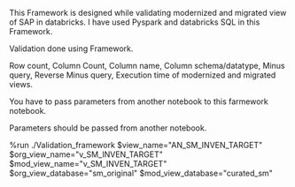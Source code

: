This Framework is designed while validating modernized and migrated view of SAP in databricks. I have used Pyspark and databricks SQL in this Framework.

Validation done using Framework.

Row count,
Column Count,
Column name,
Column schema/datatype,
Minus query,
Reverse Minus query,
Execution time of modernized and migrated views.


You have to pass parameters from another notebook to this farmework notebook.

Parameters should be passed from another notebook.

%run ./Validation_framework
$view_name="AN_SM_INVEN_TARGET" 
$org_view_name="v_SM_INVEN_TARGET" 
$mod_view_name="v_SM_INVEN_TARGET" 
$org_view_database="sm_original"
$mod_view_database="curated_sm"
